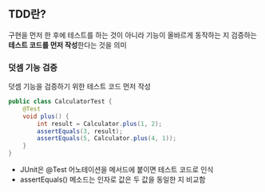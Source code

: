 ## TDD란?

구현을 먼저 한 후에 테스트를 하는 것이 아니라 기능이 올바르게 동작하는 지 검증하는 **테스트 코드를 먼저 작성**한다는 것을 의미



### 덧셈 기능 검증

덧셈 기능을 검증하기 위한 테스트 코드 먼저 작성

```java
public class CalculatorTest {
    @Test
    void plus() {
        int result = Calculator.plus(1, 2);
        assertEquals(3, result);
        assertEquals(5, Calculator.plus(4, 1));
    }
}
```

- JUnit은 @Test 어노테이션을 메서드에 붙이면 테스트 코드로 인식
- assertEquals() 메소드는 인자로 값은 두 값을 동일한 지 비교함



